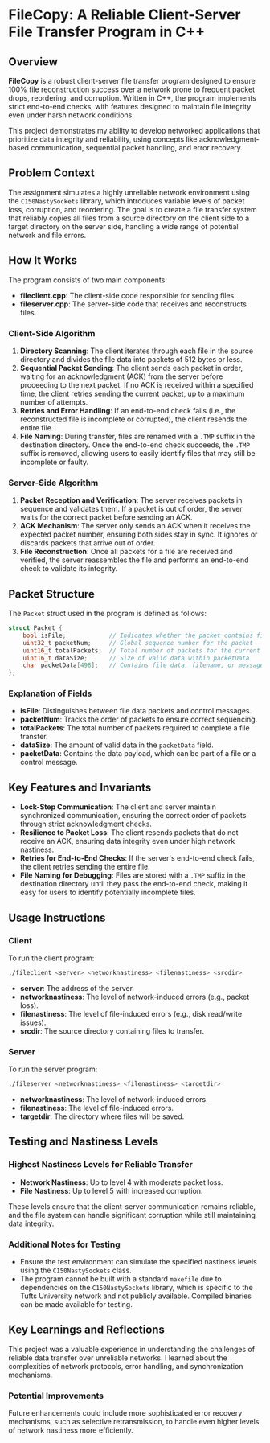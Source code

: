 # FileCopy: A Reliable Client-Server File Transfer Program in C++

## Overview
**FileCopy** is a robust client-server file transfer program designed to ensure 100% file reconstruction success over a network prone to frequent packet drops, reordering, and corruption. Written in C++, the program implements strict end-to-end checks, with features designed to maintain file integrity even under harsh network conditions.

This project demonstrates my ability to develop networked applications that prioritize data integrity and reliability, using concepts like acknowledgment-based communication, sequential packet handling, and error recovery.

## Problem Context
The assignment simulates a highly unreliable network environment using the `C150NastySockets` library, which introduces variable levels of packet loss, corruption, and reordering. The goal is to create a file transfer system that reliably copies all files from a source directory on the client side to a target directory on the server side, handling a wide range of potential network and file errors.

## How It Works
The program consists of two main components:
- **fileclient.cpp**: The client-side code responsible for sending files.
- **fileserver.cpp**: The server-side code that receives and reconstructs files.

### Client-Side Algorithm
1. **Directory Scanning**: The client iterates through each file in the source directory and divides the file data into packets of 512 bytes or less.
2. **Sequential Packet Sending**: The client sends each packet in order, waiting for an acknowledgment (ACK) from the server before proceeding to the next packet. If no ACK is received within a specified time, the client retries sending the current packet, up to a maximum number of attempts.
3. **Retries and Error Handling**: If an end-to-end check fails (i.e., the reconstructed file is incomplete or corrupted), the client resends the entire file.
4. **File Naming**: During transfer, files are renamed with a `.TMP` suffix in the destination directory. Once the end-to-end check succeeds, the `.TMP` suffix is removed, allowing users to easily identify files that may still be incomplete or faulty.

### Server-Side Algorithm
1. **Packet Reception and Verification**: The server receives packets in sequence and validates them. If a packet is out of order, the server waits for the correct packet before sending an ACK.
2. **ACK Mechanism**: The server only sends an ACK when it receives the expected packet number, ensuring both sides stay in sync. It ignores or discards packets that arrive out of order.
3. **File Reconstruction**: Once all packets for a file are received and verified, the server reassembles the file and performs an end-to-end check to validate its integrity.

## Packet Structure
The `Packet` struct used in the program is defined as follows:
```cpp
struct Packet {
    bool isFile;            // Indicates whether the packet contains file data or a message
    uint32_t packetNum;     // Global sequence number for the packet
    uint16_t totalPackets;  // Total number of packets for the current file or operation
    uint16_t dataSize;      // Size of valid data within packetData
    char packetData[498];   // Contains file data, filename, or message
};
```
### Explanation of Fields
- **isFile**: Distinguishes between file data packets and control messages.
- **packetNum**: Tracks the order of packets to ensure correct sequencing.
- **totalPackets**: The total number of packets required to complete a file transfer.
- **dataSize**: The amount of valid data in the `packetData` field.
- **packetData**: Contains the data payload, which can be part of a file or a control message.

## Key Features and Invariants
- **Lock-Step Communication**: The client and server maintain synchronized communication, ensuring the correct order of packets through strict acknowledgment checks.
- **Resilience to Packet Loss**: The client resends packets that do not receive an ACK, ensuring data integrity even under high network nastiness.
- **Retries for End-to-End Checks**: If the server's end-to-end check fails, the client retries sending the entire file.
- **File Naming for Debugging**: Files are stored with a `.TMP` suffix in the destination directory until they pass the end-to-end check, making it easy for users to identify potentially incomplete files.

## Usage Instructions
### Client
To run the client program:
```bash
./fileclient <server> <networknastiness> <filenastiness> <srcdir>
```
- **server**: The address of the server.
- **networknastiness**: The level of network-induced errors (e.g., packet loss).
- **filenastiness**: The level of file-induced errors (e.g., disk read/write issues).
- **srcdir**: The source directory containing files to transfer.

### Server
To run the server program:
```bash
./fileserver <networknastiness> <filenastiness> <targetdir>
```

- **networknastiness**: The level of network-induced errors.
- **filenastiness**: The level of file-induced errors.
- **targetdir**: The directory where files will be saved.

## Testing and Nastiness Levels
### Highest Nastiness Levels for Reliable Transfer
- **Network Nastiness**: Up to level 4 with moderate packet loss.
- **File Nastiness**: Up to level 5 with increased corruption.

These levels ensure that the client-server communication remains reliable, and the file system can handle significant corruption while still maintaining data integrity.

### Additional Notes for Testing
- Ensure the test environment can simulate the specified nastiness levels using the `C150NastySockets` class.
- The program cannot be built with a standard `makefile` due to dependencies on the `C150NastySockets` library, which is specific to the Tufts University network and not publicly available. Compiled binaries can be made available for testing.

## Key Learnings and Reflections
This project was a valuable experience in understanding the challenges of reliable data transfer over unreliable networks. I learned about the complexities of network protocols, error handling, and synchronization mechanisms.

### Potential Improvements
Future enhancements could include more sophisticated error recovery mechanisms, such as selective retransmission, to handle even higher levels of network nastiness more efficiently.
